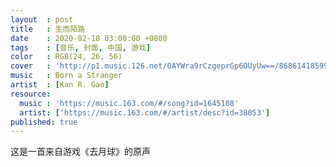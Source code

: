 ```yaml
---
layout  : post
title   : 生而陌路
date    : 2020-02-18 03:00:00 +0800
tags    : [音乐, 封面, 中国, 游戏]
color   : RGB(24, 26, 56)
cover   : 'http://p1.music.126.net/0AYWra9rCzgeprGp6OUyUw==/868614185993997.jpg'
music   : Born a Stranger
artist  : [Kan R. Gao]
resource:
  music : 'https://music.163.com/#/song?id=1645108'
  artist: ['https://music.163.com/#/artist/desc?id=38053']
published: true
---
```


这是一首来自游戏《去月球》的原声
